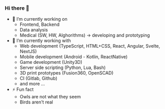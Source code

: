 ### Hi there 👀

- 🔭 I’m currently working on 
  -  Frontend, Backend
  -  Data analysis
  -  Medical (SW, HW, Alghorithms) -> developing and prototyping
- 🌲 I’m currently working with 
  - Web development (TypeScript, HTML+CSS, React, Angular, Svelte, NextJS)
  - Mobile development (Android - Kotlin, ReactNative) 
  - Game development (Unity3D)
  - Server side scripting (Python, Lua, Bash)
  - 3D print prototypes (Fusion360, OpenSCAD)
  - CI (Gitlab, Github)
  - and more ...
- ⚡ Fun fact
  - Owls are not what they seem
  - Birds aren't real
